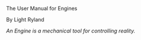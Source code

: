 The User Manual for Engines

By Light Ryland

_An Engine is a mechanical tool for controlling reality._
